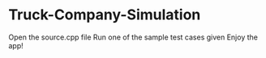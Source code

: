 # Truck-Company-Simulation 
Open the source.cpp file
Run one of the sample test cases given
Enjoy the app!
